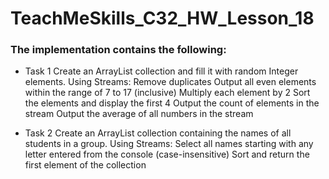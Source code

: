 # TeachMeSkills_C32_HW_Lesson_18
### The implementation contains the following:
- Task 1
Create an ArrayList collection and fill it with random Integer elements. Using Streams:
Remove duplicates
Output all even elements within the range of 7 to 17 (inclusive)
Multiply each element by 2
Sort the elements and display the first 4
Output the count of elements in the stream
Output the average of all numbers in the stream

- Task 2
Create an ArrayList collection containing the names of all students in a group. Using Streams:
Select all names starting with any letter entered from the console (case-insensitive)
Sort and return the first element of the collection

